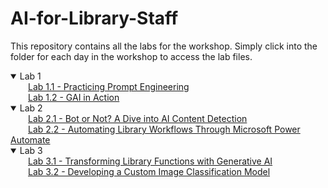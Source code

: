 # AI-for-Library-Staff

This repository contains all the labs for the workshop. Simply click into the folder for each day in the workshop to access the lab files.

<details open>
    <summary>Lab 1</summary>
    &emsp;&emsp;<a href="./Lab-1/Lab-1.1-Practicing-Prompt-Engineering/">Lab 1.1 - Practicing Prompt Engineering</a><br>
    &emsp;&emsp;<a href="./Lab-1/Lab-1.2-GAI-in-Action/">Lab 1.2 - GAI in Action</a>
</details>
<details open>
    <summary>Lab 2</summary>
    &emsp;&emsp;<a href="./Lab-2/Lab-2.1-Bot-or-Not-A-Dive-into-AI-Content-Detection/">Lab 2.1 - Bot or Not? A Dive into AI Content Detection</a><br>
    &emsp;&emsp;<a href="./Lab-2/Lab-2.2-Automating-Library-Workflows-Through-Microsoft-Power-Automate/">Lab 2.2 - Automating Library Workflows Through Microsoft Power Automate</a>
</details>
<details open>
    <summary>Lab 3</summary>
    &emsp;&emsp;<a href="./Lab-3/Lab-3.1-Transforming-Library-Functions-with-Generative-AI/">Lab 3.1 - Transforming Library Functions with Generative AI</a><br>
    &emsp;&emsp;<a href="/#" href="./Lab-3/Lab-3.2-Developing-a-Custom-Image-Classification-Model/">Lab 3.2 - Developing a Custom Image Classification Model</a>
</details>
